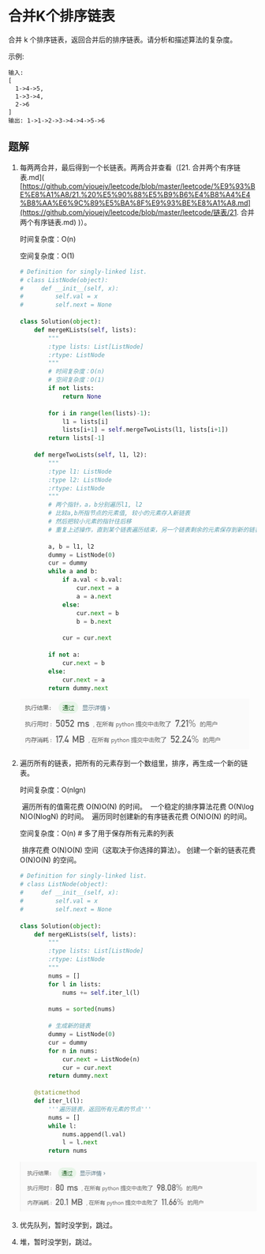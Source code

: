 # 合并K个排序链表

合并 k 个排序链表，返回合并后的排序链表。请分析和描述算法的复杂度。

示例:

```
输入:
[
  1->4->5,
  1->3->4,
  2->6
]
输出: 1->1->2->3->4->4->5->6
```

## 题解

1. 每两两合并，最后得到一个长链表。两两合并查看（[21. 合并两个有序链表.md]( [https://github.com/yiouejv/leetcode/blob/master/leetcode/%E9%93%BE%E8%A1%A8/21.%20%E5%90%88%E5%B9%B6%E4%B8%A4%E4%B8%AA%E6%9C%89%E5%BA%8F%E9%93%BE%E8%A1%A8.md](https://github.com/yiouejv/leetcode/blob/master/leetcode/链表/21. 合并两个有序链表.md) )）。

   时间复杂度：O(n)

   空间复杂度：O(1)

   ```python
   # Definition for singly-linked list.
   # class ListNode(object):
   #     def __init__(self, x):
   #         self.val = x
   #         self.next = None
   
   class Solution(object):
       def mergeKLists(self, lists):
           """
           :type lists: List[ListNode]
           :rtype: ListNode
           """
           # 时间复杂度：O(n)
           # 空间复杂度：O(1)
           if not lists:
               return None
           
           for i in range(len(lists)-1):
               l1 = lists[i]
               lists[i+1] = self.mergeTwoLists(l1, lists[i+1])
           return lists[-1]
           
       def mergeTwoLists(self, l1, l2):
           """
           :type l1: ListNode
           :type l2: ListNode
           :rtype: ListNode
           """
           # 两个指针，a，b分别遍历l1, l2
           # 比较a,b所指节点的元素值, 较小的元素存入新链表
           # 然后把较小元素的指针往后移
           # 重复上述操作，直到某个链表遍历结束，另一个链表剩余的元素保存到新的链表中。
           
           a, b = l1, l2
           dummy = ListNode(0)
           cur = dummy
           while a and b:
               if a.val < b.val:
                   cur.next = a
                   a = a.next
               else:
                   cur.next = b
                   b = b.next
               
               cur = cur.next
           
           if not a:
               cur.next = b
           else:
               cur.next = a
           return dummy.next
   ```

   ![](../images/23_1.png)

2. 遍历所有的链表，把所有的元素存到一个数组里，排序，再生成一个新的链表。

   时间复杂度：O(nlgn)  

   ​	遍历所有的值需花费 O(N)O(N) 的时间。
   ​	一个稳定的排序算法花费 O(N\log N)O(NlogN) 的时间。
   ​	遍历同时创建新的有序链表花费 O(N)O(N) 的时间。

   空间复杂度：O(n)  # 多了用于保存所有元素的列表

   ​	排序花费 O(N)O(N) 空间（这取决于你选择的算法）。
   ​	创建一个新的链表花费 O(N)O(N) 的空间。

   ```python
   # Definition for singly-linked list.
   # class ListNode(object):
   #     def __init__(self, x):
   #         self.val = x
   #         self.next = None
   
   class Solution(object):
       def mergeKLists(self, lists):
           """
           :type lists: List[ListNode]
           :rtype: ListNode
           """
           nums = []
           for l in lists:
               nums += self.iter_l(l)
               
           nums = sorted(nums)
           
           # 生成新的链表
           dummy = ListNode(0)
           cur = dummy
           for n in nums:
               cur.next = ListNode(n)
               cur = cur.next
           return dummy.next
               
       @staticmethod
       def iter_l(l):
           '''遍历链表，返回所有元素的节点'''
           nums = []
           while l:
               nums.append(l.val)
               l = l.next
           return nums
   ```

   ![](../images/23_2.png)

3. 优先队列，暂时没学到，跳过。

4. 堆，暂时没学到，跳过。